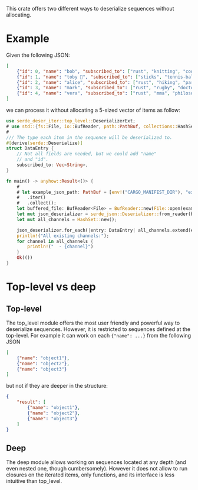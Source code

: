 This crate offers two different ways to deserialize sequences without
allocating.

# Example

Given the following JSON:

```json
[
    {"id": 0, "name": "bob", "subscribed_to": ["rust", "knitting", "cooking"]},
    {"id": 1, "name": "toby 🐶", "subscribed_to": ["sticks", "tennis-balls"]},
    {"id": 2, "name": "alice", "subscribed_to": ["rust", "hiking", "paris"]},
    {"id": 3, "name": "mark", "subscribed_to": ["rust", "rugby", "doctor-who"]},
    {"id": 4, "name": "vera", "subscribed_to": ["rust", "mma", "philosophy"]}
]
```
we can process it without allocating a 5-sized vector of items as follow:

```rust
use serde_deser_iter::top_level::DeserializerExt;
# use std::{fs::File, io::BufReader, path::PathBuf, collections::HashSet};
#
/// The type each item in the sequence will be deserialized to.
#[derive(serde::Deserialize)]
struct DataEntry {
    // Not all fields are needed, but we could add "name"
    // and "id".
    subscribed_to: Vec<String>,
}

fn main() -> anyhow::Result<()> {
    #
    # let example_json_path: PathBuf = [env!("CARGO_MANIFEST_DIR"), "examples", "data.json"]
    #   .iter()
    #   .collect();
    let buffered_file: BufReader<File> = BufReader::new(File::open(example_json_path)?);
    let mut json_deserializer = serde_json::Deserializer::from_reader(buffered_file);
    let mut all_channels = HashSet::new();

    json_deserializer.for_each(|entry: DataEntry| all_channels.extend(entry.subscribed_to))?;
    println!("All existing channels:");
    for channel in all_channels {
        println!("  - {channel}")
    }
    Ok(())
}
```

# Top-level vs deep

## Top-level

The top_level module offers the most user friendly and powerful way to
deserialize sequences. However, it is restricted to sequences defined at
the top-level. For example it can work on each `{"name": ...}` from the following JSON

```json
[
    {"name": "object1"},
    {"name": "object2"},
    {"name": "object3"}
]
```

but not if they are deeper in the structure:

```json
{
    "result": [
        {"name": "object1"},
        {"name": "object2"},
        {"name": "object3"}
    ]
}
```

## Deep

The deep module allows working on sequences located at any depth
(and even nested one, though cumbersomely). However it does not allow to
run closures on the iterated items, only functions, and its interface is
less intuitive than top_level.
